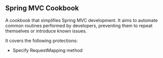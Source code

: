 ## Spring MVC Cookbook
A cookbook that simplifies Spring MVC development. It aims to automate common routines
performed by developers, preventing them to repeat themselves or introduce known issues.

It covers the following protections:
<ul>
<li>Specify RequestMapping method</li>
</ul>